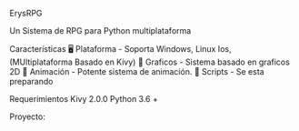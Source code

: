 ErysRPG

Un Sistema de RPG para Python multiplataforma


Características
🖥  Plataforma - Soporta Windows, Linux Ios, (MUltiplataforma Basado en Kivy)
🔮  Graficos - Sistema basado en graficos 2D
🏃  Animación - Potente sistema de animación.
📑  Scripts - Se esta preparando

Requerimientos
Kivy 2.0.0
Python 3.6 +


Proyecto:
